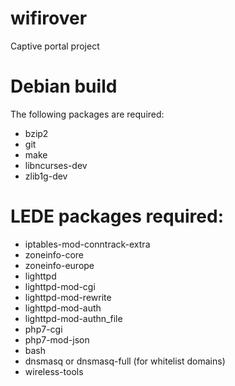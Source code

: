 # wifirover
Captive portal project

# Debian build
The following packages are required:
* bzip2
* git
* make
* libncurses-dev
* zlib1g-dev


# LEDE packages required:
* iptables-mod-conntrack-extra
* zoneinfo-core
* zoneinfo-europe
* lighttpd
* lighttpd-mod-cgi
* lighttpd-mod-rewrite
* lighttpd-mod-auth
* lighttpd-mod-authn\_file
* php7-cgi
* php7-mod-json
* bash
* dnsmasq or dnsmasq-full (for whitelist domains)
* wireless-tools
